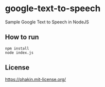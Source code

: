 # google-text-to-speech
Sample Google Text to Speech in NodeJS

## How to run
```
npm install
node index.js
```

## License
https://phakin.mit-license.org/
